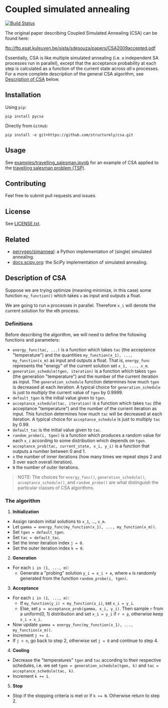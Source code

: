 # Coupled simulated annealing

[![Build Status](https://travis-ci.org/structurely/csa.svg?branch=dev)](https://travis-ci.org/structurely/csa)

The original paper describing Coupled Simulated Annealing (CSA) can be found here:

ftp://ftp.esat.kuleuven.be/sista/sdesouza/papers/CSA2009accepted.pdf

Essentially, CSA is like multiple simulated annealing (i.e. `m` independent SA processes run in parallel),
except that the acceptance probability at each step is calculated as a function of the current state
across *all* `m` processes. For a more complete description of the general CSA algorithm, see 
[Description of CSA](#description-of-csa) below.

## Installation

Using `pip`:

```
pip install pycsa
```

Directly from `GitHub`:

```
pip install -e git+https://github.com/structurely/csa.git
```

## Usage

See [examples/travelling_salesman.ipynb](https://github.com/structurely/csa/blob/master/examples/travelling_salesman.ipynb) for an example of CSA applied to the [travelling salesman problem (TSP)](https://en.wikipedia.org/wiki/Travelling_salesman_problem).

## Contributing

Feel free to submit pull requests and issues.

## License

See [LICENSE.txt](https://github.com/structurely/csa/blob/master/LICENSE.txt).

## Related

- [perrygeo/simanneal](https://github.com/perrygeo/simanneal): a Python implementation of (single) simulated 
annealing.
- [docs.scipy.org](https://docs.scipy.org/doc/scipy-0.15.1/reference/generated/scipy.optimize.anneal.html):
the SciPy implementation of simulated annealing.

## Description of CSA

Suppose we are trying optimize (meaning minimize, in this case) some function 
`my_function()` which takes `x` as input
and outputs a float.

We are going to run `m` processes in parallel. Therefore `x_i` will denote the current solution
for the `m`th process.

### Definitions

Before describing the algorithm, we will need to define the following functions and parameters:

- `energy_func(tac, ...)` is a function which takes `tac` (the acceptance "temperature") and the quantities 
`my_function(x_1), ..., my_function(x_m)` as input and outputs a float.
That is, `energy_func` represents the "energy" of the current solution set `x_1, ..., x_m`.
- `generation_schedule(tgen, iteration)` is a function which takes `tgen` (the generation "temperature") and the 
number of 
the current iteration as input. The `generation_schedule` function determines how much `tgen` is
decreased at each iteration. A typical choice for `generation_schedule` is just to multiply the current value 
of `tgen` by 0.9999.
- `default_tgen` is the initial value given to `tgen`.
- `acceptance_schedule(tac, iteration)` is a function which takes `tac` (the acceptance "temperature") and the number
of the current iteration as input. This function determines how much `tac` will be decreased at each
iteration. A typical choice for `acceptance_schedule` is just to multiply `tac` by 0.99.
- `default_tac` is the initial value given to `tac`.
- `random_probe(i, tgen)` is a function which produces a random value for each `x_i` according to
some distribution which depends on `tgen`.
- `acceptance_prob(tac, current_state, x_i, y_i)` is a function that outputs a number between 0 
and 1.
- `n` the number of inner iterations (how many times we repeat steps 2 and 3 over each overall iteration).
- `N` the number of outer iterations.

> NOTE: The choices for `energy_func()`, `generation_schedule()`, `acceptance_schedule()`,
and `random_probe()` are what distinguish the particular classes of CSA algorithms.

### The algorithm

1. **Initialization** 
  - Assign random initial solutions to `x_1`, ..., `x_m`.
  - Let `gamma = energy_func(my_function(x_1), ..., my_function(x_m))`.
  - Set `tgen = default_tgen`.
  - Set `tac = default_tac`.
  - Set the inner iteration index `j = 0`.
  - Set the outer iteration index `k = 0`.

2. **Generation**
  - For each `i in (1, ..., m)`:
    - Generate a "probing" solution `y_i = x_i + e`, where `e` is randomly generated
	from the function `random_probe(i, tgen)`.

3. **Acceptance**
  - For each `i in (1, ..., m)`:
    - If `my_function(y_i) < my_function(x_i)`, set `x_i = y_i`.
	- Else, set `p = acceptance_prob(gamma, x_i, y_i)`. Then sample `r` from a uniform(0, 1) distribution
	and set `x_i = y_i` if `r < p`, otherwise keep `x_i = x_i`.
  - Now update `gamma = energy_func(my_function(x_1), ..., my_function(x_m))`.
  - Increment `j += 1`.
  - If `j < n`, go back to step 2, otherwise set `j = 0` and continue to step 4.

4. **Cooling**
  - Decrease the "temperatures" `tgen` and `tac` according to their respective schedules,  i.e. we set `tgen = generation_schedule(tgen, k)` and 
  `tac = acceptance_schedule(tac, k)`.
  - Increment `k += 1`.

5. **Stop**
  - Stop if the stopping criteria is met or if `k >= N`. Otherwise return to step 2.
